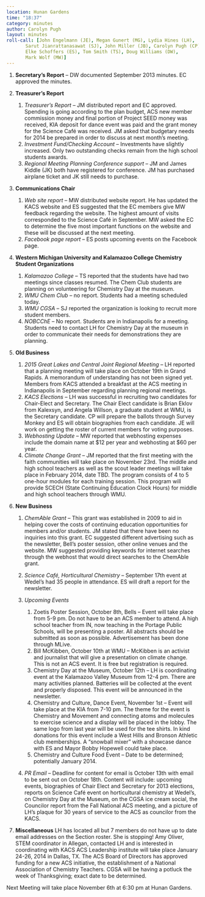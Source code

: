 ```yaml
---
location: Hunan Gardens
time: "18:37"
category: minutes
author: Carolyn Pugh
layout: minutes
roll-call: [John Engelmann (JE), Megan Gunert (MG), Lydia Hines (LH),
	   Sarut Jianrattanasawat (SJ), John Miller (JB), Carolyn Pugh (CP),
	   Elke Schoffers (ES), Tom Smith (TS), Doug Williams (DW),
	   Mark Wolf (MW)]
---
```


1. **Secretary’s Report** – DW documented September 2013 minutes. EC approved the minutes.
2. **Treasurer’s Report**
   1. *Treasurer’s Report* – JM distributed report and EC approved. Spending is going according to the plan budget, ACS new member commission money and final portion of Project SEED money was received, KIA deposit for dance event was paid and the grant money for the Science Café was received.  JM asked that budgetary needs for 2014 be prepared in order to discuss at next month’s meeting.
   2. *Investment Fund/Checking Account* – Investments have slightly increased. Only two outstanding checks remain from the high school students awards.
   3. *Regional Meeting Planning Conference support* – JM and James Kiddle (JK) both have registered for conference. JM has purchased airplane ticket and JK still needs to purchase.
3. **Communications Chair**
   1. *Web site report* – MW distributed website report. He has updated the KACS website and ES suggested that the EC members give MW feedback regarding the website. The highest amount of visits corresponded to the Science Café in September.  MW asked the EC to determine the five most important functions on the website and these will be discussed at the next meeting.
   2. *Facebook page report* – ES posts upcoming events on the Facebook page.
4. **Western Michigan University and Kalamazoo College Chemistry Student Organizations**
   1. *Kalamazoo College* – TS reported that the students have had two meetings since classes resumed. The Chem Club students are planning on volunteering for Chemistry Day at the museum.
   2. *WMU Chem Club* – no report. Students had a meeting scheduled today.
   3. *WMU CGSA* – SJ reported the organization is looking to recruit more student members.
   4. *NOBCChE* – No report. Students are in Indianapolis for a meeting. Students need to contact LH for Chemistry Day at the museum in order to communicate their needs for demonstrations they are planning.
5. **Old Business**
   1. *2015 Great Lakes and Central Joint Regional Meeting* – LH reported that a planning meeting will take place on October 19th in Grand Rapids. A memorandum of understanding has not been signed yet. Members from KACS attended a breakfast at the ACS meeting in Indianapolis in September regarding planning regional meetings.
   2. *KACS Elections* – LH was successful in recruiting two candidates for Chair-Elect and Secretary. The Chair Elect candidate is Brian Eklov from Kalexsyn, and Angela Willson, a graduate student at WMU, is the Secretary candidate. CP will prepare the ballots through Survey Monkey and ES will obtain biographies from each candidate. JE will work on getting the roster of current members for voting purposes.
   3. *Webhosting Update* – MW reported that webhosting expenses include the domain name at $12 per year and webhosting at $60 per year.
   4. *Climate Change Grant* – JM reported that the first meeting with the faith communities will take place on November 23rd. The middle and high school teachers as well as the scout leader meetings will take place in February 2014, date TBD. The program consists of 4 to 5 one-hour modules for each training session. This program will provide SCECH (State Continuing Education Clock Hours) for middle and high school teachers through WMU.
6. **New Business**
   1. *ChemAble Grant* – This grant was established in 2009 to aid in helping cover the costs of continuing education opportunities for members and/or students. JM stated that there have been no inquiries into this grant. EC suggested different advertising such as the newsletter, Bell’s poster session, other online venues and the website. MW suggested providing keywords for internet searches through the webhost that would direct searches to the ChemAble grant.
   2. *Science Café, Horticultural Chemistry* – September 17th event at Wedel’s had 35 people in attendance. ES will draft a report for the newsletter.
   3. *Upcoming Events*
      1. Zoetis Poster Session, October 8th, Bells – Event will take place from 5-9 pm. Do not have to be an ACS member to attend. A high school teacher from IN, now teaching in the Portage Public Schools, will be presenting a poster. All abstracts should be submitted as soon as possible. Advertisement has been done through MLive.
      2. Bill McKibben, October 10th at WMU – McKibben is an activist and journalist that will give a presentation on climate change. This is not an ACS event. It is free but registration is required.
      3. Chemistry Day at the Museum, October 12th – LH is coordinating event at the Kalamazoo Valley Museum from 12-4 pm. There are many activities planned. Batteries will be collected at the event and properly disposed. This event will be announced in the newsletter.
      4. Chemistry and Culture, Dance Event, November 1st – Event will take place at the KIA from 7-10 pm. The theme for the event is Chemistry and Movement and connecting atoms and molecules to exercise science and a display will be placed in the lobby.  The same logo from last year will be used for the tee shirts. In kind donations for this event include a West Hills and Bronson Athletic club memberships. A “snowball mixer” with a showcase dance with ES and Mayor Bobby Hopewell could take place.
      5. Chemistry and Culture Food Event – Date to be determined; potentially January 2014.

   4. *PR Email* – Deadline for content for email is October 13th with email to be sent out on October 18th. Content will include: upcoming events, biographies of Chair Elect and Secretary for 2013 elections, reports on Science Café event on horticultural chemistry at Wedel’s, on Chemistry Day at the Museum, on the CGSA ice cream social, the Councilor report from the Fall National ACS meeting, and a picture of LH’s plaque for 30 years of service to the ACS as councilor from the KACS.

7. **Miscellaneous**
LH has located all but 7 members do not have up
to date email addresses on the Section roster. She is stopping! Amy
Oliver, STEM coordinator in Allegan, contacted LH and is interested in
coordinating with KACS ACS Leadership institute will take place
January 24-26, 2014 in Dallas, TX. The ACS Board of Directors has
approved funding for a new ACS initiative, the establishment of a
National Association of Chemistry Teachers. CGSA will be having a
potluck the week of Thanksgiving; exact date to be determined.

Next Meeting will take place November 6th at 6:30 pm at Hunan Gardens.
